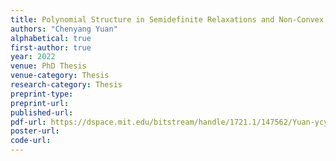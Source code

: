 ```yaml
---
title: Polynomial Structure in Semidefinite Relaxations and Non-Convex Formulations
authors: "Chenyang Yuan"
alphabetical: true
first-author: true
year: 2022
venue: PhD Thesis
venue-category: Thesis
research-category: Thesis
preprint-type:
preprint-url:
published-url:
pdf-url: https://dspace.mit.edu/bitstream/handle/1721.1/147562/Yuan-ycy-PhD-EECS-2022-thesis.pdf
poster-url:
code-url:
---
```

